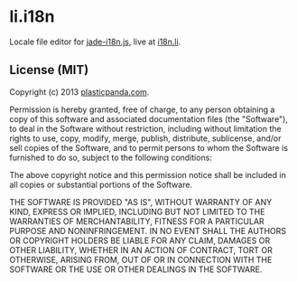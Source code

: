 li.i18n
=======

Locale file editor for [jade-i18n.js](https://github.com/PlasticPanda/jade-i18n.js), live at [i18n.li](http://i18n.li).


## License (MIT) ##
Copyright (c) 2013 [plasticpanda.com](http://www.plasticpanda.com).

Permission is hereby granted, free of charge, to any person obtaining a copy of this software and associated documentation files (the "Software"), to deal in the Software without restriction, including without limitation the rights to use, copy, modify, merge, publish, distribute, sublicense, and/or sell copies of the Software, and to permit persons to whom the Software is furnished to do so, subject to the following conditions:

The above copyright notice and this permission notice shall be included in all copies or substantial portions of the Software.

THE SOFTWARE IS PROVIDED "AS IS", WITHOUT WARRANTY OF ANY KIND, EXPRESS OR IMPLIED, INCLUDING BUT NOT LIMITED TO THE WARRANTIES OF MERCHANTABILITY, FITNESS FOR A PARTICULAR PURPOSE AND NONINFRINGEMENT. IN NO EVENT SHALL THE AUTHORS OR COPYRIGHT HOLDERS BE LIABLE FOR ANY CLAIM, DAMAGES OR OTHER LIABILITY, WHETHER IN AN ACTION OF CONTRACT, TORT OR OTHERWISE, ARISING FROM, OUT OF OR IN CONNECTION WITH THE SOFTWARE OR THE USE OR OTHER DEALINGS IN THE SOFTWARE.


